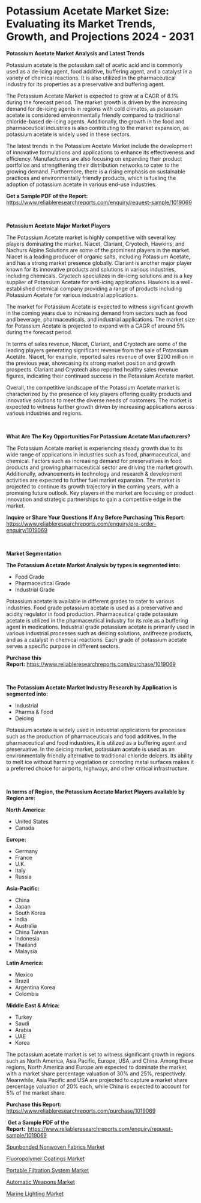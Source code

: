 <p><h1>Potassium Acetate Market Size: Evaluating its Market Trends, Growth, and Projections 2024 - 2031</h1></p><p><strong>Potassium Acetate Market Analysis and Latest Trends</strong></p>
<p><p>Potassium acetate is the potassium salt of acetic acid and is commonly used as a de-icing agent, food additive, buffering agent, and a catalyst in a variety of chemical reactions. It is also utilized in the pharmaceutical industry for its properties as a preservative and buffering agent.</p><p>The Potassium Acetate Market is expected to grow at a CAGR of 8.1% during the forecast period. The market growth is driven by the increasing demand for de-icing agents in regions with cold climates, as potassium acetate is considered environmentally friendly compared to traditional chloride-based de-icing agents. Additionally, the growth in the food and pharmaceutical industries is also contributing to the market expansion, as potassium acetate is widely used in these sectors.</p><p>The latest trends in the Potassium Acetate Market include the development of innovative formulations and applications to enhance its effectiveness and efficiency. Manufacturers are also focusing on expanding their product portfolios and strengthening their distribution networks to cater to the growing demand. Furthermore, there is a rising emphasis on sustainable practices and environmentally friendly products, which is fueling the adoption of potassium acetate in various end-use industries.</p></p>
<p><strong>Get a Sample PDF of the Report:&nbsp;</strong> <a href="https://www.reliableresearchreports.com/enquiry/request-sample/1019069">https://www.reliableresearchreports.com/enquiry/request-sample/1019069</a></p>
<p>&nbsp;</p>
<p><strong>Potassium Acetate Major Market Players</strong></p>
<p><p>The Potassium Acetate market is highly competitive with several key players dominating the market. Niacet, Clariant, Cryotech, Hawkins, and Nachurs Alpine Solutions are some of the prominent players in the market. Niacet is a leading producer of organic salts, including Potassium Acetate, and has a strong market presence globally. Clariant is another major player known for its innovative products and solutions in various industries, including chemicals. Cryotech specializes in de-icing solutions and is a key supplier of Potassium Acetate for anti-icing applications. Hawkins is a well-established chemical company providing a range of products including Potassium Acetate for various industrial applications.</p><p>The market for Potassium Acetate is expected to witness significant growth in the coming years due to increasing demand from sectors such as food and beverage, pharmaceuticals, and industrial applications. The market size for Potassium Acetate is projected to expand with a CAGR of around 5% during the forecast period.</p><p>In terms of sales revenue, Niacet, Clariant, and Cryotech are some of the leading players generating significant revenue from the sale of Potassium Acetate. Niacet, for example, reported sales revenue of over $200 million in the previous year, showcasing its strong market position and growth prospects. Clariant and Cryotech also reported healthy sales revenue figures, indicating their continued success in the Potassium Acetate market.</p><p>Overall, the competitive landscape of the Potassium Acetate market is characterized by the presence of key players offering quality products and innovative solutions to meet the diverse needs of customers. The market is expected to witness further growth driven by increasing applications across various industries and regions.</p></p>
<p>&nbsp;</p>
<p><strong>What Are The Key Opportunities For Potassium Acetate Manufacturers?</strong></p>
<p><p>The Potassium Acetate market is experiencing steady growth due to its wide range of applications in industries such as food, pharmaceutical, and chemical. Factors such as increasing demand for preservatives in food products and growing pharmaceutical sector are driving the market growth. Additionally, advancements in technology and research & development activities are expected to further fuel market expansion. The market is projected to continue its growth trajectory in the coming years, with a promising future outlook. Key players in the market are focusing on product innovation and strategic partnerships to gain a competitive edge in the market.</p></p>
<p><strong>Inquire or Share Your Questions If Any Before Purchasing This Report:</strong> <a href="https://www.reliableresearchreports.com/enquiry/pre-order-enquiry/1019069">https://www.reliableresearchreports.com/enquiry/pre-order-enquiry/1019069</a></p>
<p>&nbsp;</p>
<p><strong>Market Segmentation</strong></p>
<p><strong>The Potassium Acetate Market Analysis by types is segmented into:</strong></p>
<p><ul><li>Food Grade</li><li>Pharmaceutical Grade</li><li>Industrial Grade</li></ul></p>
<p><p>Potassium acetate is available in different grades to cater to various industries. Food grade potassium acetate is used as a preservative and acidity regulator in food production. Pharmaceutical grade potassium acetate is utilized in the pharmaceutical industry for its role as a buffering agent in medications. Industrial grade potassium acetate is primarily used in various industrial processes such as deicing solutions, antifreeze products, and as a catalyst in chemical reactions. Each grade of potassium acetate serves a specific purpose in different sectors.</p></p>
<p><strong>Purchase this Report:&nbsp;</strong><a href="https://www.reliableresearchreports.com/purchase/1019069">https://www.reliableresearchreports.com/purchase/1019069</a></p>
<p>&nbsp;</p>
<p><strong>The Potassium Acetate Market Industry Research by Application is segmented into:</strong></p>
<p><ul><li>Industrial</li><li>Pharma & Food</li><li>Deicing</li></ul></p>
<p><p>Potassium acetate is widely used in industrial applications for processes such as the production of pharmaceuticals and food additives. In the pharmaceutical and food industries, it is utilized as a buffering agent and preservative. In the deicing market, potassium acetate is used as an environmentally friendly alternative to traditional chloride deicers. Its ability to melt ice without harming vegetation or corroding metal surfaces makes it a preferred choice for airports, highways, and other critical infrastructure.</p></p>
<p>&nbsp;</p>
<p><strong>In terms of Region, the Potassium Acetate Market Players available by Region are:</strong></p>
<p>
    <p> <strong> North America: </strong>
        <ul>
            <li>United States</li>
            <li>Canada</li>
        </ul>
        </p> 
    <p> <strong> Europe: </strong>
        <ul>
            <li>Germany</li>
            <li>France</li>
            <li>U.K.</li>
            <li>Italy</li>
            <li>Russia</li>
        </ul>
        </p> 
    <p> <strong> Asia-Pacific: </strong>
        <ul>
            <li>China</li>
            <li>Japan</li>
            <li>South Korea</li>
            <li>India</li>
            <li>Australia</li>
            <li>China Taiwan</li>
            <li>Indonesia</li>
            <li>Thailand</li>
            <li>Malaysia</li>
        </ul>
        </p> 
    <p> <strong> Latin America: </strong>
        <ul>
            <li>Mexico</li>
            <li>Brazil</li>
            <li>Argentina Korea</li>
            <li>Colombia</li>
        </ul>
        </p> 
    <p> <strong> Middle East & Africa: </strong>
        <ul>
            <li>Turkey</li>
            <li>Saudi</li>
            <li>Arabia</li>
            <li>UAE</li>
            <li>Korea</li>
        </ul>
    </p>
    </p>
<p><p>The potassium acetate market is set to witness significant growth in regions such as North America, Asia Pacific, Europe, USA, and China. Among these regions, North America and Europe are expected to dominate the market, with a market share percentage valuation of 30% and 25%, respectively. Meanwhile, Asia Pacific and USA are projected to capture a market share percentage valuation of 20% each, while China is expected to account for 5% of the market share.</p></p>
<p><strong>Purchase this Report: </strong><a href="https://www.reliableresearchreports.com/purchase/1019069">https://www.reliableresearchreports.com/purchase/1019069</a></p>
<p>&nbsp;<strong>Get a Sample PDF of the Report:&nbsp;&nbsp;</strong><a href="https://www.reliableresearchreports.com/enquiry/request-sample/1019069">https://www.reliableresearchreports.com/enquiry/request-sample/1019069</a></p>
<p><strong></strong></p>
<p><p><a href="https://github.com/bmorecock/Market-Research-Report-List-1/blob/main/spunbonded-nonwoven-fabrics-market.md">Spunbonded Nonwoven Fabrics Market</a></p><p><a href="https://github.com/Krish2023na/Market-Research-Report-List-3/blob/main/fluoropolymer-coatings-market.md">Fluoropolymer Coatings Market</a></p><p><a href="https://medium.com/@christinaweber16/portable-filtration-system-market-analysis-its-cagr-market-segmentation-and-global-industry-6481209637b5">Portable Filtration System Market</a></p><p><a href="https://medium.com/@christinaweber16/automatic-weapons-market-analysis-and-sze-forecasted-for-period-from-2024-to-2031-25d3e2f14677">Automatic Weapons Market</a></p><p><a href="https://medium.com/@beverlyfields2012/marine-lighting-market-trends-and-market-analysis-forecasted-for-period-2024-2031-443cf9646446">Marine Lighting Market</a></p></p>